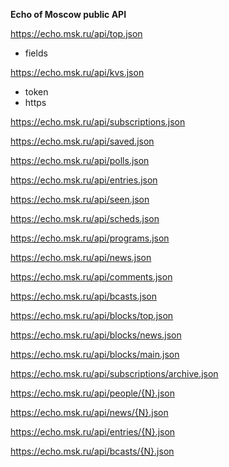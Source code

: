 **Echo of Moscow public API**

https://echo.msk.ru/api/top.json  
  - fields  

https://echo.msk.ru/api/kvs.json  
  - token  
  - https  

https://echo.msk.ru/api/subscriptions.json  

https://echo.msk.ru/api/saved.json  

https://echo.msk.ru/api/polls.json  

https://echo.msk.ru/api/entries.json  

https://echo.msk.ru/api/seen.json  

https://echo.msk.ru/api/scheds.json  

https://echo.msk.ru/api/programs.json  

https://echo.msk.ru/api/news.json  

https://echo.msk.ru/api/comments.json  

https://echo.msk.ru/api/bcasts.json  


https://echo.msk.ru/api/blocks/top.json  

https://echo.msk.ru/api/blocks/news.json  

https://echo.msk.ru/api/blocks/main.json  


https://echo.msk.ru/api/subscriptions/archive.json  


https://echo.msk.ru/api/people/{N}.json  

https://echo.msk.ru/api/news/{N}.json  

https://echo.msk.ru/api/entries/{N}.json  

https://echo.msk.ru/api/bcasts/{N}.json  

